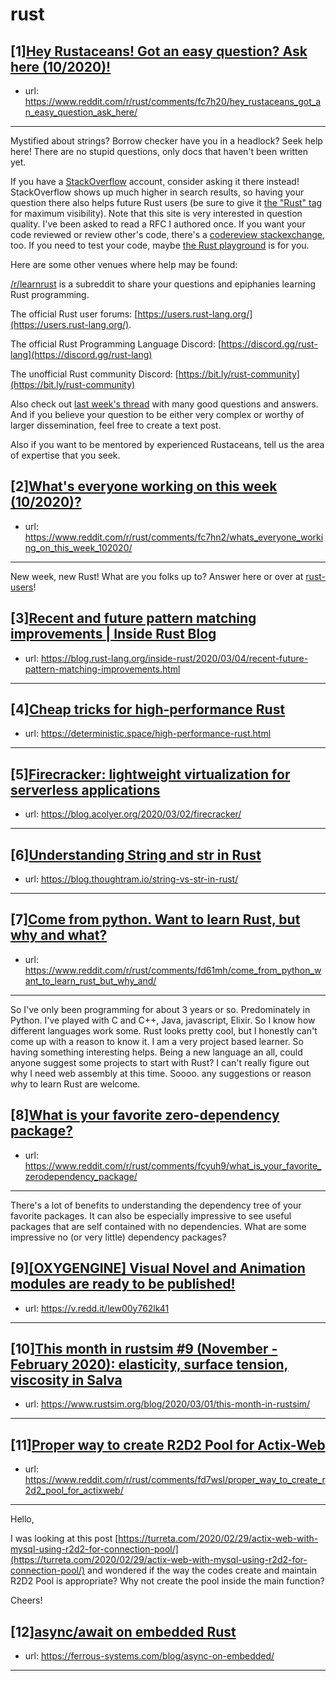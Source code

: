 # rust
## [1][Hey Rustaceans! Got an easy question? Ask here (10/2020)!](https://www.reddit.com/r/rust/comments/fc7h20/hey_rustaceans_got_an_easy_question_ask_here/)
- url: https://www.reddit.com/r/rust/comments/fc7h20/hey_rustaceans_got_an_easy_question_ask_here/
---
Mystified about strings? Borrow checker have you in a headlock? Seek help here! There are no stupid questions, only docs that haven't been written yet.

If you have a [StackOverflow](http://stackoverflow.com/) account, consider asking it there instead! StackOverflow shows up much higher in search results, so having your question there also helps future Rust users (be sure to give it [the "Rust" tag](http://stackoverflow.com/questions/tagged/rust) for maximum visibility). Note that this site is very interested in question quality. I've been asked to read a RFC I authored once. If you want your code reviewed or review other's code, there's a [codereview stackexchange](https://codereview.stackexchange.com/questions/tagged/rust), too. If you need to test your code, maybe [the Rust playground](https://play.rust-lang.org) is for you.

Here are some other venues where help may be found:

[/r/learnrust](https://www.reddit.com/r/learnrust) is a subreddit to share your questions and epiphanies learning Rust programming.

The official Rust user forums: [https://users.rust-lang.org/](https://users.rust-lang.org/).

The official Rust Programming Language Discord: [https://discord.gg/rust-lang](https://discord.gg/rust-lang)

The unofficial Rust community Discord: [https://bit.ly/rust-community](https://bit.ly/rust-community)

Also check out [last week's thread](https://reddit.com/r/rust/comments/f8ney8/hey_rustaceans_got_an_easy_question_ask_here/) with many good questions and answers. And if you believe your question to be either very complex or worthy of larger dissemination, feel free to create a text post.

Also if you want to be mentored by experienced Rustaceans, tell us the area of expertise that you seek.
## [2][What's everyone working on this week (10/2020)?](https://www.reddit.com/r/rust/comments/fc7hn2/whats_everyone_working_on_this_week_102020/)
- url: https://www.reddit.com/r/rust/comments/fc7hn2/whats_everyone_working_on_this_week_102020/
---
New week, new Rust! What are you folks up to? Answer here or over at [rust-users](https://users.rust-lang.org/t/whats-everyone-working-on-this-week-10-2020/38939?u=llogiq)!
## [3][Recent and future pattern matching improvements | Inside Rust Blog](https://www.reddit.com/r/rust/comments/fd48xh/recent_and_future_pattern_matching_improvements/)
- url: https://blog.rust-lang.org/inside-rust/2020/03/04/recent-future-pattern-matching-improvements.html
---

## [4][Cheap tricks for high-performance Rust](https://www.reddit.com/r/rust/comments/fdbszu/cheap_tricks_for_highperformance_rust/)
- url: https://deterministic.space/high-performance-rust.html
---

## [5][Firecracker: lightweight virtualization for serverless applications](https://www.reddit.com/r/rust/comments/fd9ukx/firecracker_lightweight_virtualization_for/)
- url: https://blog.acolyer.org/2020/03/02/firecracker/
---

## [6][Understanding String and str in Rust](https://www.reddit.com/r/rust/comments/fcuq8x/understanding_string_and_str_in_rust/)
- url: https://blog.thoughtram.io/string-vs-str-in-rust/
---

## [7][Come from python. Want to learn Rust, but why and what?](https://www.reddit.com/r/rust/comments/fd61mh/come_from_python_want_to_learn_rust_but_why_and/)
- url: https://www.reddit.com/r/rust/comments/fd61mh/come_from_python_want_to_learn_rust_but_why_and/
---
So I've only been programming for about 3 years or so. Predominately in Python.  I've played with C and C++, Java, javascript, Elixir. So I know how different languages work some.  Rust looks pretty cool, but I honestly can't come up with a reason to know it.  I am a very project based learner. So having something interesting helps.  Being a new language an all, could anyone suggest some projects to start with Rust? I can't really figure out why I need web assembly at this time. Soooo. any suggestions or reason why to learn Rust are welcome.
## [8][What is your favorite zero-dependency package?](https://www.reddit.com/r/rust/comments/fcyuh9/what_is_your_favorite_zerodependency_package/)
- url: https://www.reddit.com/r/rust/comments/fcyuh9/what_is_your_favorite_zerodependency_package/
---
There's a lot of benefits to understanding the dependency tree of your favorite packages.  It can also be especially impressive to see useful packages that are self contained with no dependencies.  What are some impressive no (or very little) dependency packages?
## [9][[OXYGENGINE] Visual Novel and Animation modules are ready to be published!](https://www.reddit.com/r/rust/comments/fd7lbg/oxygengine_visual_novel_and_animation_modules_are/)
- url: https://v.redd.it/lew00y762lk41
---

## [10][This month in rustsim #9 (November - February 2020): elasticity, surface tension, viscosity in Salva](https://www.reddit.com/r/rust/comments/fcyp7c/this_month_in_rustsim_9_november_february_2020/)
- url: https://www.rustsim.org/blog/2020/03/01/this-month-in-rustsim/
---

## [11][Proper way to create R2D2 Pool for Actix-Web](https://www.reddit.com/r/rust/comments/fd7wsl/proper_way_to_create_r2d2_pool_for_actixweb/)
- url: https://www.reddit.com/r/rust/comments/fd7wsl/proper_way_to_create_r2d2_pool_for_actixweb/
---
Hello,

I was looking at this post [https://turreta.com/2020/02/29/actix-web-with-mysql-using-r2d2-for-connection-pool/](https://turreta.com/2020/02/29/actix-web-with-mysql-using-r2d2-for-connection-pool/) and wondered if the way the codes create and maintain R2D2 Pool is appropriate? Why not create the pool inside the main function?

Cheers!
## [12][async/await on embedded Rust](https://www.reddit.com/r/rust/comments/fdd28f/asyncawait_on_embedded_rust/)
- url: https://ferrous-systems.com/blog/async-on-embedded/
---

